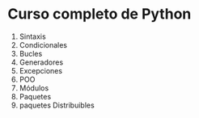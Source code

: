 # Curso completo de Python
1. Sintaxis
2. Condicionales
3. Bucles
4. Generadores
5. Excepciones
6. POO
7. Módulos
8. Paquetes
9. paquetes Distribuibles

